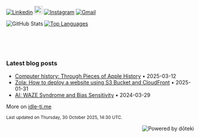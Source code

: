 
[![Linkedin](https://img.shields.io/badge/-LinkedIn-blue?style=flat&logo=Linkedin&logoColor=white)](https://www.linkedin.com/in/jramette/)
[<img src="https://img.shields.io/github/followers/be-next?label=follow&style=social" height="22" title="Follow me" />](https://github.com/be-next) 
[![Instagram](https://img.shields.io/badge/Instagram-E4405F?style=flat&logo=instagram&logoColor=white)](https://www.instagram.com/baron_von_humboldt)
[![Gmail](https://img.shields.io/badge/Gmail-D14836?style=flat&logo=gmail&logoColor=white)](mailto:jerome.ramette@gmail.com)


<a align="center" href="https://github.com/anuraghazra/github-readme-stats">
  <img align="left" alt="GitHub Stats" src="https://github-readme-stats.vercel.app/api?username=be-next&show_icons=true&hide_border=false&include_all_commits=true&show=reviews&theme=vue&border_color=343341" />
  <img align="center" alt="Top Languages" src="https://github-readme-stats.vercel.app/api/top-langs/?username=be-next&hide_border=false&layout=compact&exclude_repo=TP-Blockchain,TP-IA&theme=vue&border_color=343341" />
</a>

<!-- div to force newline -->
<div style="clear: both;"></div>

<br><br><br>

<!-- blog start -->
### Latest blog posts

- [Computer history: Through Pieces of Apple History](https://idle-ti.me/blog/pieces-of-apple-history/) • 2025-03-12
- [Zola: How to deploy a website using S3 Bucket and CloudFront](https://idle-ti.me/blog/zola-aws/) • 2025-01-31
- [AI: WAZE Syndrome and Bias Sensitivity](https://idle-ti.me/blog/waze-syndrome/) • 2024-03-29

More on [idle-ti.me](https://idle-ti.me)
<!-- blog end -->

<sub><!-- last_updated start -->
Last updated on Thursday, 30 October 2025, 14:30 UTC.
<!-- last_updated end --></sub>

<a href="https://doteki.org"><img alt="Powered by dōteki" src="https://img.shields.io/badge/powered_by-d%C5%8Dteki-0?style=flat&labelColor=202b2d&color=5E936C" align="right"></a>
